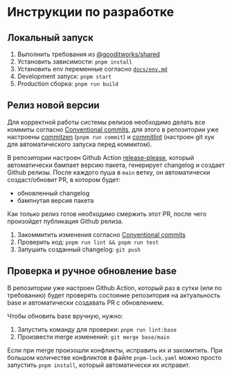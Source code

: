 # Инструкции по разработке

## Локальный запуск
1. Выполнить требования из [@gooditworks/shared](https://github.com/gooditworks/shared#%D0%B8%D1%81%D0%BF%D0%BE%D0%BB%D1%8C%D0%B7%D0%BE%D0%B2%D0%B0%D0%BD%D0%B8%D0%B5)
2. Установить зависимости: `pnpm install`
3. Установить env переменные согласно [`docs/env.md`](docs/env.md)
3. Development запуск: `pnpm start`
4. Production сборка: `pnpm run build`

## Релиз новой версии

Для корректной работы системы релизов необходимо делать все коммиты согласно [Conventional commits](https://www.conventionalcommits.org), для этого в репозитории уже настроены [commitzen](https://github.com/commitizen/cz-cli) (`pnpm run commit`) и [commitlint](https://github.com/conventional-changelog/commitlint) (настроен git хук для автоматического запуска перед коммитом).

В репозитории настроен Github Action [release-please](https://github.com/googleapis/release-please), который автоматически бампает версию пакета, генерирует changelog и создает Github релизы. После каждого пуша в `main` ветку, он автоматически создаст/обновит PR, в котором будет:
- обновленный changelog
- бампнутая версия пакета

Как только релиз готов необходимо смержить этот PR, после чего произойдет публикация Github релиза.

1. Закоммитить изменения согласно [Conventional commits](https://www.conventionalcommits.org)
2. Проверить код: `pnpm run lint && pnpm run test`
3. Запушить созданный changelog: `git push`

## Проверка и ручное обновление base

В репозитории уже настроен Github Action, который раз в сутки (или по требованию) будет проверять состояние репозитория на актуальность base и автоматически создавать PR с обновлением. 

Чтобы обновить base вручную, нужно:
1. Запустить команду для проверки: `pnpm run lint:base`
2. Произвести merge изменений: `git merge base/main`

Если при merge произошли конфликты, исправить их и закомитить. При большом количестве конфликтов в файле `pnpm-lock.yaml` можно просто запустить `pnpm install`, который автоматически их исправит.
